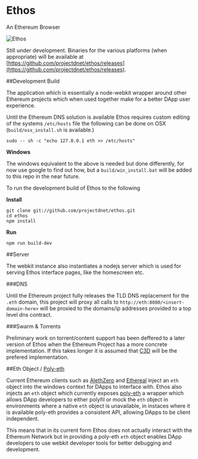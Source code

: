 Ethos
=====

An Ethereum Browser

![Ethos](https://raw.githubusercontent.com/projectdnet/ethos/master/static/assets/imgs/v0.0.3-screenshot.png "Ethos an Ethereum Browser")


Still under development. Binaries for the various platforms (when appropriate) will be available at [https://github.com/projectdnet/ethos/releases](https://github.com/projectdnet/ethos/releases).

##Development Build

The application which is essentially a node-webkit wrapper around other Ethereum projects which when used together make for a better DApp user experience.

Until the Ethereum DNS solution is available Ethos requires custom editing of the systems `/etc/hosts` file the following can be done on OSX (`build/osx_install.sh` is available.)

    sudo -- sh -c "echo 127.0.0.1 eth >> /etc/hosts"

**Windows**

The windows equivalent  to the above is needed but done differently, for now use google to find out how, but a `build/win_install.bat` will be added to this repo in the near future.

To run the development build of Ethos to the following

**Install**

    git clone git://github.com/projectdnet/ethos.git
    cd ethos
    npm install

**Run**

    npm run build-dev


##Server

The webkit instance also instantiates a nodejs server which is used for serving Ethos interface pages, like the homescreen etc. 

###DNS

Until the Ethereum project fully releases the TLD DNS replacement for the `.eth` domain, this project will proxy all calls to `http://eth:8080/<insert-domain-here>` will be proxied to the domains/ip addresses provided to a top level dns contract.

###Swarm & Torrents

Preliminary work on torrent/content support has been deffered to a later version of Ethos when the Ethereum Project has a more concrete implementation. If this takes longer it is assumed that [C3D](https://github.com/project-douglas/c3d) will be the prefered implementation.

##Eth Object / [Poly-eth](https://github.com/projectdnet/poly-eth)

Current Ethereum clients such as [AlethZero](https://github.com/ethereum/cpp-ethereum) and [Ethereal](https://github.com/ethereum/go-ethereum) inject an `eth` object into the windows context for DApps to interface with. Ethos also injects an `eth` object which currently exposes [poly-eth](https://github.com/projectdnet/poly-eth) a wrapper which allows DApp developers to either polyfil or mock the `eth` object in environments where a native `eth` object is unavailable, in instaces where it is available poly-eth provides a consistent API, allowing DApps to be client independent. 

This means that in its current form Ethos does not actually interact with the Ethereum Network but in providing a poly-eth `eth` object enables DApp developers to use webkit developer tools for better debugging and development.